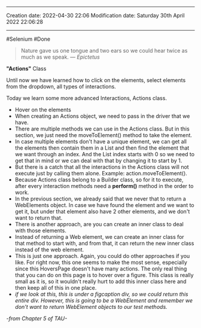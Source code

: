 

----
Creation date: 2022-04-30 22:06
Modification date: Saturday 30th April 2022 22:06:28

----

#Selenium 
#Done 

> Nature gave us one tongue and two ears so we could hear twice as much as we speak.
> — <cite>Epictetus</cite>

**"Actions"** Class

Until now we have learned how to click on the elements, select elements from the dropdown, all types of interactions.

Today we learn some more advanced Interactions, Actions class.

-   Hover on the elements
-   When creating an Actions object, we need to pass in the driver that we have.
-   There are multiple methods we can use in the Actions class. But in this section, we just need the moveToElement() method to take the element.
-   In case multiple elements don't have a unique element, we can get all the elements then contain them in a List and then find the element that we want through an index. And the List index starts with 0 so we need to get that in mind or we can deal with that by changing it to start by 1.
-   But there is a catch that all the interactions in the Actions class will not execute just by calling them alone. Example: action.moveToElement().
-   Because Actions class belong to a Builder class, so for it to execute, after every interaction methods need a **perform()** method in the order to work.
-   In the previous section, we already said that we never that to return a WebElements object. In case we have found the element and we want to get it, but under that element also have 2 other elements, and we don't want to return that.
-   There is another approach, are you can create an inner class to deal with those elements.
-   Instead of returning a Web element, we can create an inner class for that method to start with, and from that, it can return the new inner class instead of the web element.
-   This is just one approach. Again, you could do other approaches if you like. For right now, this one seems to make the most sense, especially since this HoversPage doesn't have many actions. The only real thing that you can do on this page is to hover over a figure. This class is really small as it is, so it wouldn't really hurt to add this inner class here and then keep all of this in one place.
-   _if we look at this, this is under a figcaption div, so we could return this entire div. However, this is going to be a WebElement and remember we don't want to return WebElement objects to our test methods._

_-from Chapter 5 of TAU-_